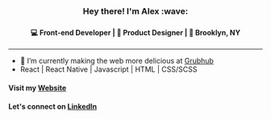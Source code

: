 <!--
**alxmrtnz/alxmrtnz** is a ✨ _special_ ✨ repository because its `README.md` (this file) appears on your GitHub profile.

Here are some ideas to get you started:

- 🔭 I’m currently working on ...
- 🌱 I’m currently learning ...
- 👯 I’m looking to collaborate on ...
- 🤔 I’m looking for help with ...
- 💬 Ask me about ...
- 📫 How to reach me: ...
- 😄 Pronouns: ...
- ⚡ Fun fact: ...
-->

<h3 align="center">
Hey there! I'm Alex :wave:
<h3>
<h4 align="center">  
💻 Front-end Developer | 🎨 Product Designer | 🌆 Brooklyn, NY
</h4> <hr>

- 🔭 I’m currently making the web more delicious at [Grubhub](https://grubhub.com/)
- React | React Native | Javascript | HTML | CSS/SCSS 


#### Visit my [Website](https://alxmrtnz.com/)
#### Let's connect on [LinkedIn](https://www.linkedin.com/in/alxmrtnz/)
